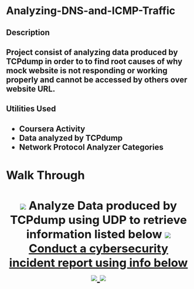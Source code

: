 # Analyzing-DNS-and-ICMP-Traffic
<h2> Description <h2>
Project consist of analyzing data produced by TCPdump in order to to find root causes of why mock website is not responding or working properly and cannot be accessed by others over website URL.

<h2> Utilities Used <h2>
  
- <b> Coursera Activity<b>
- <b> Data analyzed by TCPdump<b>
- <b> Network Protocol Analyzer Categories<b>

<h2>Walk Through<h2>
<p align="center">
<img src="https://imgur.com/iqJKhPY.png">
<b/>
Analyze Data produced by TCPdump using UDP to retrieve information listed below
  <img src="https://imgur.com/fGTjMtD.png">
<b/>
<a href="https://docs.google.com/document/d/1edOkS_xAWLghcEaa12MXryiynF-agSThGdBh0G9CeL8/edit">Conduct a cybersecurity incident report using info below
<b/>  
<img src="https://imgur.com/FGCyHFo.png">
<b/>
<img src="https://imgur.com/tTGDtvv.png">
